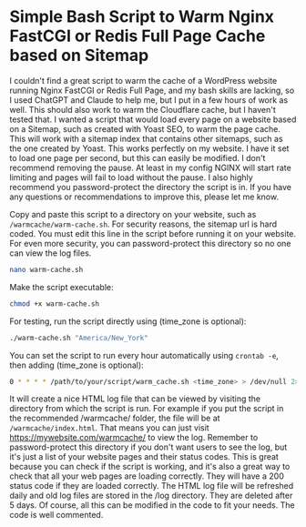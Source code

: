 # Simple Bash Script to Warm Nginx FastCGI or Redis Full Page Cache based on Sitemap
I couldn't find a great script to warm the cache of a WordPress website running Nginx FastCGI or Redis Full Page, and my bash skills are lacking, so I used ChatGPT and Claude to help me, but I put in a few hours of work as well. This should also work to warm the Cloudflare cache, but I haven't tested that. I wanted a script that would load every page on a website based on a Sitemap, such as created with Yoast SEO, to warm the page cache. This will work with a sitemap index that contains other sitemaps, such as the one created by Yoast. This works perfectly on my website. I have it set to load one page per second, but this can easily be modified. I don't recommend removing the pause. At least in my config NGINX will start rate limiting and pages will fail to load without the pause. I also highly recommend you password-protect the directory the script is in. If you have any questions or recommendations to improve this, please let me know.

Copy and paste this script to a directory on your website, such as `/warmcache/warm-cache.sh`. For security reasons, the sitemap url is hard coded. You must edit this line in the script before running it on your website. For even more security, you can password-protect this directory so no one can view the log files.

```bash
nano warm-cache.sh
```

Make the script executable:

```bash
chmod +x warm-cache.sh
```

For testing, run the script directly using (time_zone is optional):

```bash
./warm-cache.sh "America/New_York"
```

You can set the script to run every hour automatically using `crontab -e`, then adding (time_zone is optional):

```bash
0 * * * * /path/to/your/script/warm_cache.sh <time_zone> > /dev/null 2>&1
```

It will create a nice HTML log file that can be viewed by visiting the directory from which the script is run. For example if you put the script in the recommended /warmcache/ folder, the file will be at `/warmcache/index.html`. That means you can just visit https://mywebsite.com/warmcache/ to view the log. Remember to password-protect this directory if you don't want users to see the log, but it's just a list of your website pages and their status codes. This is great because you can check if the script is working, and it's also a great way to check that all your web pages are loading correctly. They will have a 200 status code if they are loaded correctly. The HTML log file will be refreshed daily and old log files are stored in the /log directory. They are deleted after 5 days. Of course, all this can be modified in the code to fit your needs. The code is well commented.
